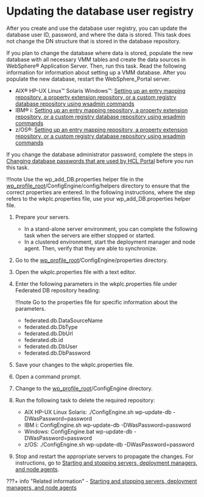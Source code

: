 # Updating the database user registry

After you create and use the database user registry, you can update the database user ID, password, and where the data is stored. This task does not change the DN structure that is stored in the database repository.

If you plan to change the database where data is stored, populate the new database with all necessary VMM tables and create the data sources in WebSphere® Application Server. Then, run this task. Read the following information for information about setting up a VMM database. After you populate the new database, restart the WebSphere\_Portal server.

-   AIX® HP-UX Linux™ Solaris Windows™: [Setting up an entry mapping repository, a property extension repository, or a custom registry database repository using wsadmin commands](http://www-01.ibm.com/support/knowledgecenter/SSEQTP_8.5.5/com.ibm.websphere.base.doc/ae/twim_fedmap_wsadmin.html)
-   IBM® i: [Setting up an entry mapping repository, a property extension repository, or a custom registry database repository using wsadmin commands](http://www-01.ibm.com/support/knowledgecenter/SSEQTP_8.5.5/com.ibm.websphere.base.iseries.doc/ae/twim_fedmap_wsadmin.html)
-   z/OS®: [Setting up an entry mapping repository, a property extension repository, or a custom registry database repository using wsadmin commands](http://www-01.ibm.com/support/knowledgecenter/SSEQTP_8.5.5/com.ibm.websphere.base.iseries.doc/ae/twim_fedmap_wsadmin.html)

If you change the database administrator password, complete the steps in [Changing database passwords that are used by HCL Portal](../../updating_userid_pwd/db_passwords.md) before you run this task.

!!!note
    Use the wp\_add\_DB.properties helper file in the [wp\_profile\_root](../../../../../../../guide_me/wpsdirstr.md#wp_profile_root)/ConfigEngine/config/helpers directory to ensure that the correct properties are entered. In the following instructions, where the step refers to the wkplc.properties file, use your wp\_add\_DB.properties helper file.

1.  Prepare your servers.

    -   In a stand-alone server environment, you can complete the following task when the servers are either stopped or started.
    -   In a clustered environment, start the deployment manager and node agent. Then, verify that they are able to synchronize.

2.  Go to the [wp\_profile\_root](../../../../../../../guide_me/wpsdirstr.md#wp_profile_root)/ConfigEngine/properties directory.

3.  Open the wkplc.properties file with a text editor.

4.  Enter the following parameters in the wkplc.properties file under Federated DB repository heading:

    !!!note
        Go to the properties file for specific information about the parameters.

    -   federated.db.DataSourceName
    -   federated.db.DbType
    -   federated.db.DbUrl
    -   federated.db.id
    -   federated.db.DbUser
    -   federated.db.DbPassword

5.  Save your changes to the wkplc.properties file.

6.  Open a command prompt.

7.  Change to the [wp\_profile\_root](../../../../../../../guide_me/wpsdirstr.md#wp_profile_root)/ConfigEngine directory.

8.  Run the following task to delete the required repository:

    -   AIX HP-UX Linux Solaris: ./ConfigEngine.sh wp-update-db -DWasPassword=password
    -   IBM i: ConfigEngine.sh wp-update-db -DWasPassword=password
    -   Windows: ConfigEngine.bat wp-update-db -DWasPassword=password
    -   z/OS: ./ConfigEngine.sh wp-update-db -DWasPassword=password

9.  Stop and restart the appropriate servers to propagate the changes. For instructions, go to [Starting and stopping servers, deployment managers, and node agents](../../../../../stopstart.md).


???+ info "Related information"
    - [Starting and stopping servers, deployment managers, and node agents](../../../../../stopstart.md)

